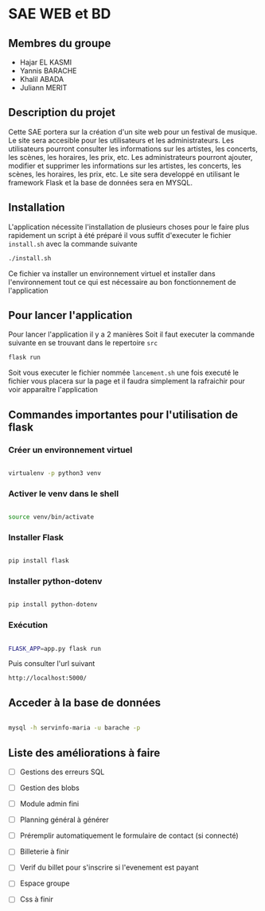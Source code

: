 # SAE WEB et BD

## Membres du groupe

- Hajar EL KASMI
- Yannis BARACHE
- Khalil ABADA
- Juliann MERIT

## Description du projet

Cette SAE portera sur la création d'un site web pour un festival de musique. Le site sera accesible pour les utilisateurs et les administrateurs. Les utilisateurs pourront consulter les informations sur les artistes, les concerts, les scènes, les horaires, les prix, etc. Les administrateurs pourront ajouter, modifier et supprimer les informations sur les artistes, les concerts, les scènes, les horaires, les prix, etc. Le site sera developpé en utilisant le framework Flask et la base de données sera en MYSQL.



## Installation 
L'application nécessite l'installation de plusieurs choses pour le faire plus rapidement un script à été préparé il vous suffit d'executer le fichier ```install.sh``` avec la commande suivante

```bash
./install.sh
```

Ce fichier va installer un environnement virtuel et installer dans l'environnement tout ce qui est nécessaire au bon fonctionnement de l'application

## Pour lancer l'application
Pour lancer l'application il y a 2 manières
Soit il faut executer la commande suivante en se trouvant dans le repertoire ```src```

```bash
flask run 
```

Soit vous executer le fichier nommée ```lancement.sh``` une fois executé le fichier vous placera sur la page et il faudra simplement la rafraichir pour voir apparaître l'application

## Commandes importantes pour l'utilisation de flask

### Créer un environnement virtuel

```bash

virtualenv -p python3 venv

```

### Activer le venv dans le shell

```bash

source venv/bin/activate
```

### Installer Flask

```bash

pip install flask

```

### Installer python-dotenv

```bash

pip install python-dotenv

```

### Exécution

```bash

FLASK_APP=app.py flask run

```

Puis consulter l'url suivant

```
http://localhost:5000/

```


## Acceder à la base de données

```bash

mysql -h servinfo-maria -u barache -p

```


## Liste des améliorations à faire 

- [ ] Gestions des erreurs SQL
- [ ] Gestion des blobs
- [ ] Module admin fini
- [ ] Planning général à générer 
- [ ] Préremplir automatiquement le formulaire de contact (si connecté)
- [ ] Billeterie à finir
- [ ] Verif du billet pour s'inscrire si l'evenement est payant
- [ ] Espace groupe
- [ ] Css à finir

